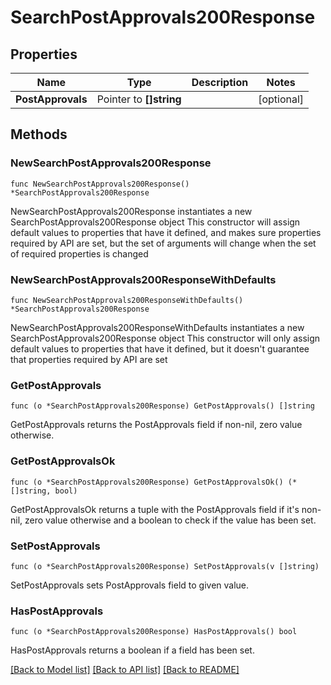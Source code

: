 # SearchPostApprovals200Response

## Properties

Name | Type | Description | Notes
------------ | ------------- | ------------- | -------------
**PostApprovals** | Pointer to **[]string** |  | [optional] 

## Methods

### NewSearchPostApprovals200Response

`func NewSearchPostApprovals200Response() *SearchPostApprovals200Response`

NewSearchPostApprovals200Response instantiates a new SearchPostApprovals200Response object
This constructor will assign default values to properties that have it defined,
and makes sure properties required by API are set, but the set of arguments
will change when the set of required properties is changed

### NewSearchPostApprovals200ResponseWithDefaults

`func NewSearchPostApprovals200ResponseWithDefaults() *SearchPostApprovals200Response`

NewSearchPostApprovals200ResponseWithDefaults instantiates a new SearchPostApprovals200Response object
This constructor will only assign default values to properties that have it defined,
but it doesn't guarantee that properties required by API are set

### GetPostApprovals

`func (o *SearchPostApprovals200Response) GetPostApprovals() []string`

GetPostApprovals returns the PostApprovals field if non-nil, zero value otherwise.

### GetPostApprovalsOk

`func (o *SearchPostApprovals200Response) GetPostApprovalsOk() (*[]string, bool)`

GetPostApprovalsOk returns a tuple with the PostApprovals field if it's non-nil, zero value otherwise
and a boolean to check if the value has been set.

### SetPostApprovals

`func (o *SearchPostApprovals200Response) SetPostApprovals(v []string)`

SetPostApprovals sets PostApprovals field to given value.

### HasPostApprovals

`func (o *SearchPostApprovals200Response) HasPostApprovals() bool`

HasPostApprovals returns a boolean if a field has been set.


[[Back to Model list]](../README.md#documentation-for-models) [[Back to API list]](../README.md#documentation-for-api-endpoints) [[Back to README]](../README.md)


